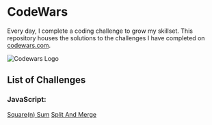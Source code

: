 # CodeWars

Every day, I complete a coding challenge to grow my skillset. This repository houses the solutions to the challenges I have completed on
[codewars.com](https://www.codewars.com/).

![Codewars Logo](https://www.codewars.com/users/abhinavkhetarpal/badges/large)

## List of Challenges

### JavaScript:

[Square(n) Sum](JavaScript/squareNSum.js)
[Split And Merge](JavaScript/splitAndMerge.js)
